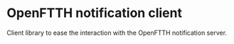 # OpenFTTH notification client

Client library to ease the interaction with the OpenFTTH notification server.
